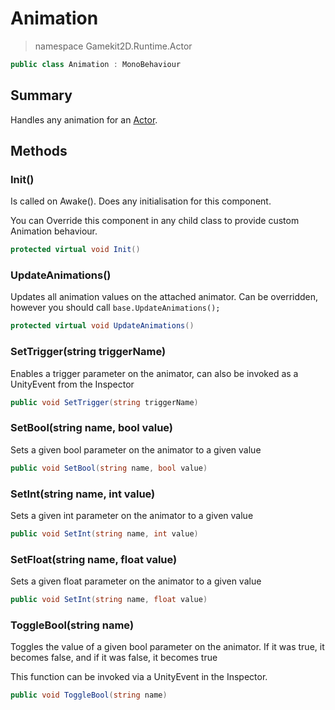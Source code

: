 # Animation
> namespace Gamekit2D.Runtime.Actor
```csharp
public class Animation : MonoBehaviour
```

## Summary
Handles any animation for an [Actor](Actor.md).

## Methods
### Init()
Is called on Awake(). Does any initialisation for this component. 

You can Override this component in any child class to provide custom Animation behaviour.
```csharp
protected virtual void Init()
```

### UpdateAnimations()
Updates all animation values on the attached animator. Can be overridden, however you should call `base.UpdateAnimations();`
```csharp
protected virtual void UpdateAnimations()
```

### SetTrigger(string triggerName)
Enables a trigger parameter on the animator, can also be invoked as a UnityEvent from the Inspector
```csharp
public void SetTrigger(string triggerName)
```

### SetBool(string name, bool value)
Sets a given bool parameter on the animator to a given value
```csharp
public void SetBool(string name, bool value)
```

### SetInt(string name, int value)
Sets a given int parameter on the animator to a given value
```csharp
public void SetInt(string name, int value)
```

### SetFloat(string name, float value)
Sets a given float parameter on the animator to a given value
```csharp
public void SetInt(string name, float value)
```

### ToggleBool(string name)
Toggles the value of a given bool parameter on the animator. If it was true, it becomes false, and if it was false, it becomes true

This function can be invoked via a UnityEvent in the Inspector.
```csharp
public void ToggleBool(string name)
```